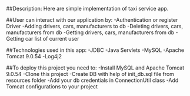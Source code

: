 ##Description:
Here are simple implementation of taxi service app.

##User can interact with our application by:
-Authentication or register Driver
-Adding drivers, cars, manufacturers to db
-Deleting drivers, cars, manufacturers from db
-Getting drivers, cars, manufacturers from db
-Getting car list of current user

##Technologies used in this app:
-JDBC
-Java Servlets
-MySQL
-Apache Tomcat 9.0.54
-Log4j2

##To deploy this project you need to:
-Install MySQL and Apache Tomcat 9.0.54
-Clone this project
-Create DB with help of init_db.sql file from resources folder
-Add your db credentials in ConnectionUtil class
-Add Tomcat configurations to your project

